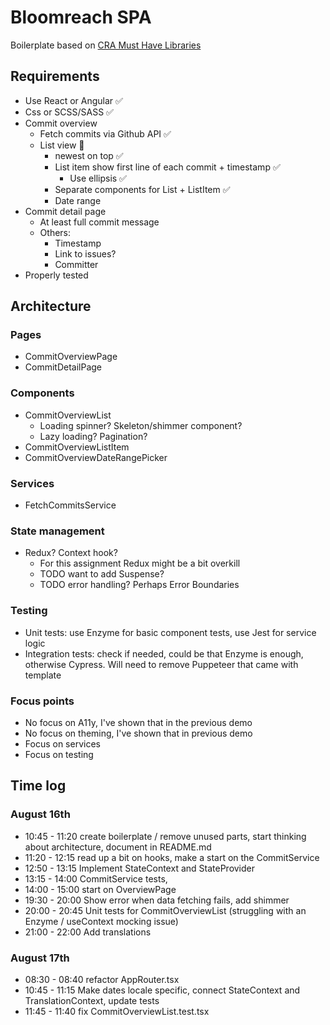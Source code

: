 # Bloomreach SPA

Boilerplate based on [CRA Must Have Libraries](https://www.npmjs.com/package/cra-template-must-have-libraries)

## Requirements

- Use React or Angular ✅
- Css or SCSS/SASS ✅
- Commit overview
    - Fetch commits via Github API ✅
    - List view 🔁
        - newest on top ✅
        - List item show first line of each commit + timestamp ✅
            - Use ellipsis ✅
        - Separate components for List + ListItem ✅
        - Date range
- Commit detail page
    - At least full commit message
    - Others:
        - Timestamp
        - Link to issues?
        - Committer
- Properly tested

## Architecture

### Pages

- CommitOverviewPage
- CommitDetailPage

### Components

- CommitOverviewList
    - Loading spinner? Skeleton/shimmer component?
    - Lazy loading? Pagination?
- CommitOverviewListItem
- CommitOverviewDateRangePicker

### Services

- FetchCommitsService

### State management

- Redux? Context hook?
    - For this assignment Redux might be a bit overkill
    - TODO want to add Suspense?
    - TODO error handling? Perhaps Error Boundaries

### Testing

- Unit tests: use Enzyme for basic component tests, use Jest for service logic
- Integration tests: check if needed, could be that Enzyme is enough, otherwise Cypress. Will need to remove Puppeteer 
that came with template

### Focus points

- No focus on A11y, I've shown that in the previous demo
- No focus on theming, I've shown that in previous demo
- Focus on services
- Focus on testing

### 

## Time log

### August 16th
- 10:45 - 11:20 create boilerplate / remove unused parts, start thinking about architecture, document in README.md
- 11:20 - 12:15 read up a bit on hooks, make a start on the CommitService
- 12:50 - 13:15 Implement StateContext and StateProvider
- 13:15 - 14:00 CommitService tests, 
- 14:00 - 15:00 start on OverviewPage
- 19:30 - 20:00 Show error when data fetching fails, add shimmer
- 20:00 - 20:45 Unit tests for CommitOverviewList (struggling with an Enzyme / useContext mocking issue)
- 21:00 - 22:00 Add translations

### August 17th
- 08:30 - 08:40 refactor AppRouter.tsx
- 10:45 - 11:15 Make dates locale specific, connect StateContext and TranslationContext, update tests
- 11:45 - 11:40 fix CommitOverviewList.test.tsx

